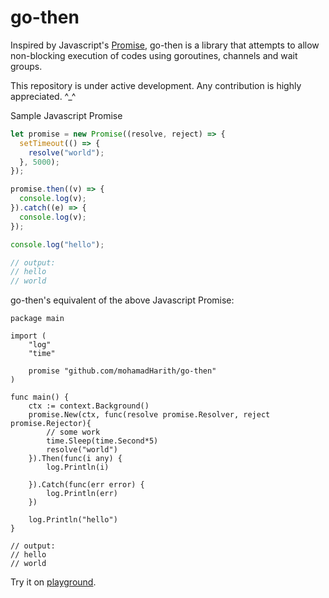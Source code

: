 # go-then

Inspired by Javascript's [Promise](https://developer.mozilla.org/en-US/docs/Web/JavaScript/Reference/Global_Objects/Promise), go-then is a library that attempts to allow non-blocking execution of codes using goroutines, channels and wait groups.

This repository is under active development. Any contribution is highly appreciated. ^_^

Sample Javascript Promise

```javascript
let promise = new Promise((resolve, reject) => {
  setTimeout(() => {
    resolve("world");
  }, 5000);
});

promise.then((v) => {
  console.log(v);
}).catch((e) => {
  console.log(v);
});

console.log("hello");

// output:
// hello
// world
```

go-then's equivalent of the above Javascript Promise:

```golang
package main

import (
	"log"
	"time"

	promise "github.com/mohamadHarith/go-then"
)

func main() {
	ctx := context.Background()
	promise.New(ctx, func(resolve promise.Resolver, reject promise.Rejector){
		// some work
		time.Sleep(time.Second*5)
		resolve("world")
	}).Then(func(i any) {
		log.Println(i)

	}).Catch(func(err error) {
		log.Println(err)
	})

	log.Println("hello")
}

// output:
// hello
// world
```

Try it on [playground](https://go.dev/play/p/GevioARAp-S).
